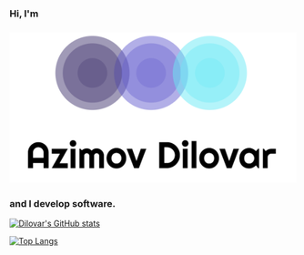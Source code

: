 ### Hi, I'm
### ![Dilovar printmark](resources/azimoff.png)
### and I develop  software.


[![Dilovar's GitHub stats](https://github-readme-stats.vercel.app/api?username=dilovar-91)](https://github.com/dilovar-91/github-readme-stats)

[![Top Langs](https://github-readme-stats.vercel.app/api/top-langs/?username=dilovar-91&layout=donut)](https://github.com/dilovar-91/github-readme-stats)

